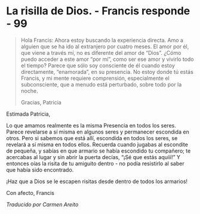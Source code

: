 # La risilla de Dios. - Francis responde - 99

>Hola Francis: Ahora estoy buscando la experiencia directa. Amo a alguien que se ha ido al extranjero por cuatro meses. El amor por él, que viene a través mí, no es diferente del amor de “Dios”. ¿Cómo puedo acceder a este amor “por mí”, como ser ese amor y vivirlo todo el tiempo? Parece que sólo soy consciente de él cuando estoy directamente, “enamorada”, en su presencia. No estoy donde tú estás Francis, y mi mente requiere comprensión, especialmente el subconsciente, que a menudo está perturbado, sobre todo por la noche.
>
>Gracias, Patricia

Estimada Patricia,

Lo que amamos realmente es la misma Presencia en todos los seres. Parece revelarse a sí misma en algunos seres y permanecer escondida en otros. Pero si sabemos que está allí, escondida en todos los seres, se revelará a sí misma en todos ellos. Recuerda cuando jugabas al escondite de pequeña, y sabías en que armario se había escondido tu compañero; te acercabas al lugar y sin abrir la puerta decías, “¡Sé que estás aquííí!” Y entonces oías la risita de tu amiguito dentro - no podía resistirlo al saber que había sido encontrado.

¡Haz que a Dios se le escapen risitas desde dentro de todos los armarios!

Con afecto, Francis

_Traducido por Carmen Areito_

